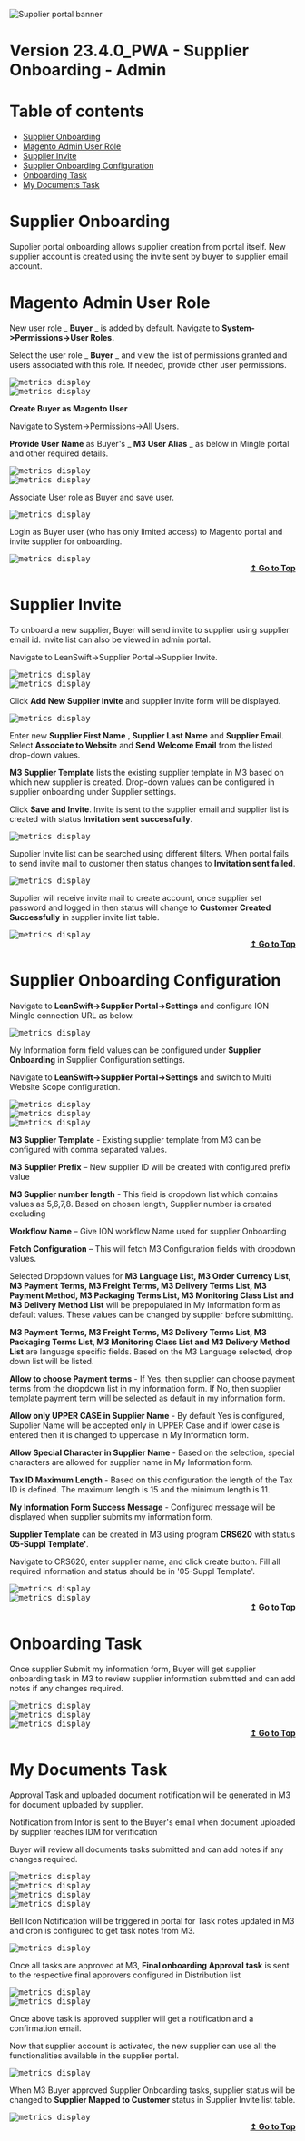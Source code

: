 ![Supplier portal banner](../../../../images/banner-supplier-portal.jpg)

# **Version 23.4.0_PWA - Supplier Onboarding - Admin**

<div id=toc></div>

# Table of contents

- [Supplier Onboarding](#supplier-onboarding)
- [Magento Admin User Role](#magento-admin-user-role)
- [Supplier Invite](#supplier-invite)
- [Supplier Onboarding Configuration](#supplier-onboarding-configuration)
- [Onboarding Task](#onboarding-task)
- [My Documents Task](#my-documents-task)


# **Supplier Onboarding**

Supplier portal onboarding allows supplier creation from portal itself. New supplier account is created using the invite sent by buyer to supplier email account.

# **Magento Admin User Role**

New user role _ **Buyer** _ is added by default. Navigate to **System-\>Permissions-\>User Roles.**

Select the user role _ **Buyer** _ and view the list of permissions granted and users associated with this role. If needed, provide other user permissions.

<kbd>
<img alt="metrics display" src="../../images/pwa/onboarding_admin/UserRole1.png"> 
</kbd>
<br/>

<kbd>
<img alt="metrics display" src="../../images/pwa/onboarding_admin/UserRole2.png"> 
</kbd>

**Create Buyer as Magento User**

Navigate to System-\>Permissions-\>All Users.

**Provide User Name** as Buyer's _ **M3 User Alias** _ as below in Mingle portal and other required details.

<kbd>
<img alt="metrics display" src="../../images/pwa/onboarding_admin/CreateBuyer1.png"> 
</kbd>
<br/>

<kbd>
<img alt="metrics display" src="../../images/pwa/onboarding_admin/CreateBuyer2.png"> 
</kbd>

Associate User role as Buyer and save user.

<kbd>
<img alt="metrics display" src="../../images/pwa/onboarding_admin/CreateBuyer3.png"> 
</kbd>


Login as Buyer user (who has only limited access) to Magento portal and invite supplier for onboarding.

<kbd>
<img alt="metrics display" src="../../images/pwa/onboarding_admin/Login.png"> 
</kbd>

<div align="right">
<b>
<a href="#toc">↥ Go to Top</a>
</b>
</div>

# **Supplier Invite**

To onboard a new supplier, Buyer will send invite to supplier using supplier email id. Invite list can also be viewed in admin portal.

Navigate to LeanSwift-\>Supplier Portal-\>Supplier Invite.

<kbd>
<img alt="metrics display" src="../../images/pwa/onboarding_admin/SupplierInvite.png"> 
</kbd>
<br/>

<kbd>
<img alt="metrics display" src="../../images/pwa/onboarding_admin/AddNewSupplier.png"> 
</kbd>

Click **Add New Supplier Invite** and supplier Invite form will be displayed.

 <kbd>
<img alt="metrics display" src="../../images/pwa/onboarding_admin/SupplierInviteForm.png"> 
</kbd>



Enter new **Supplier First Name** , **Supplier Last Name** and **Supplier Email**. Select **Associate to Website** and **Send Welcome Email** from the listed drop-down values.

**M3 Supplier Template** lists the existing supplier template in M3 based on which new supplier is created. Drop-down values can be configured in supplier onboarding under Supplier settings.

Click **Save and Invite**. Invite is sent to the supplier email and supplier list is created with status **Invitation sent successfully**.

<kbd>
<img alt="metrics display" src="../../images/pwa/onboarding_admin/InvitationSent.png"> 
</kbd>

Supplier Invite list can be searched using different filters. When portal fails to send invite mail to customer then status changes to **Invitation sent failed**.

<kbd>
<img alt="metrics display" src="../../images/pwa/onboarding_admin/SupplierFilters.png"> 
</kbd>



Supplier will receive invite mail to create account, once supplier set password and logged in then status will change to **Customer Created Successfully** in supplier invite list table.

<kbd>
<img alt="metrics display" src="../../images/pwa/onboarding_admin/CustomerCreated.png"> 
</kbd>

<div align="right">
<b>
<a href="#toc">↥ Go to Top</a>
</b>
</div>

# **Supplier Onboarding Configuration**

Navigate to **LeanSwift-\>Supplier Portal-\>Settings** and configure ION Mingle connection URL as below.

<kbd>
<img alt="metrics display" src="../../images/pwa/onboarding_admin/SupplieronboardingMingle.png"> 
</kbd>

My Information form field values can be configured under **Supplier Onboarding** in Supplier Configuration settings.

Navigate to **LeanSwift-\>Supplier Portal-\>Settings** and switch to Multi Website Scope configuration.

<kbd>
<img alt="metrics display" src="../../images/pwa/onboarding_admin/SupplierOnboarding1.png"> 
</kbd> 
<br/>

<kbd>
<img alt="metrics display" src="../../images/pwa/onboarding_admin/SupplierOnboarding2.png"> 
</kbd>
<br/>

<kbd>
<img alt="metrics display" src="../../images/pwa/onboarding_admin/SupplierOnboarding3.png"> 
</kbd>

**M3 Supplier Template** - Existing supplier template from M3 can be configured with comma separated values.

**M3 Supplier Prefix** – New supplier ID will be created with configured prefix value

**M3 Supplier number length** - This field is dropdown list which contains values as 5,6,7,8. Based on chosen length, Supplier number is created excluding

**Workflow Name** – Give ION workflow Name used for supplier Onboarding

**Fetch Configuration** – This will fetch M3 Configuration fields with dropdown values.

Selected Dropdown values for **M3 Language List, M3 Order Currency List, M3 Payment Terms, M3 Freight Terms, M3 Delivery Terms List, M3 Payment Method, M3 Packaging Terms List, M3 Monitoring Class List and M3 Delivery Method List** will be prepopulated in My Information form as default values. These values can be changed by supplier before submitting.

**M3 Payment Terms, M3 Freight Terms, M3 Delivery Terms List, M3 Packaging Terms List, M3 Monitoring Class List and M3 Delivery Method List** are language specific fields. Based on the M3 Language selected, drop down list will be listed.

**Allow to choose Payment terms** - If Yes, then supplier can choose payment terms from the dropdown list in my information form. If No, then supplier template payment term will be selected as default in my information form.

**Allow only UPPER CASE in Supplier Name** - By default Yes is configured, Supplier Name will be accepted only in UPPER Case and if lower case is entered then it is changed to uppercase in My Information form.

**Allow Special Character in Supplier Name** - Based on the selection, special characters are allowed for supplier name in My Information form.

**Tax ID Maximum Length** - Based on this configuration the length of the Tax ID is defined. The maximum length is 15 and the minimum length is 11.

**My Information Form Success Message** - Configured message will be displayed when supplier submits my information form.

**Supplier Template** can be created in M3 using program **CRS620** with status **05-Suppl Template'**.

Navigate to CRS620, enter supplier name, and click create button. Fill all required information and status should be in '05-Suppl Template'.

<kbd>
<img alt="metrics display" src="../../images/pwa/onboarding_admin/CreateSupplierTemplate.png"> 
</kbd>
<br/>

<kbd>
<img alt="metrics display" src="../../images/pwa/onboarding_admin/SupplierTemplateStatus.png"> 
</kbd>

<div align="right">
<b>
<a href="#toc">↥ Go to Top</a>
</b>
</div>

# **Onboarding Task**

Once supplier Submit my information form, Buyer will get supplier onboarding task in M3 to review supplier information submitted and can add notes if any changes required.

<kbd>
<img alt="metrics display" src="../../images/pwa/onboarding_admin/MyTaskM3.png"> 
</kbd>
<br/>

<kbd>
<img alt="metrics display" src="../../images/pwa/onboarding_admin/SupplierApproval1.png"> 
</kbd>
<br/>

<kbd>
<img alt="metrics display" src="../../images/pwa/onboarding_admin/SupplierApproval2.png"> 
</kbd>

<div align="right">
<b>
<a href="#toc">↥ Go to Top</a>
</b>
</div>

# **My Documents Task**

Approval Task and uploaded document notification will be generated in M3 for document uploaded by supplier.

Notification from Infor is sent to the Buyer's email when document uploaded by supplier reaches IDM for verification

Buyer will review all documents tasks submitted and can add notes if any changes required.

<kbd>
<img alt="metrics display" src="../../images/pwa/onboarding_admin/DocumentsVerifyTaskNotification1.png"> 
</kbd>
<br/>

<kbd>
<img alt="metrics display" src="../../images/pwa/onboarding_admin/DocumentsVerifyTaskNotification2.png"> 
</kbd>
<br/>

<kbd>
<img alt="metrics display" src="../../images/pwa/onboarding_admin/TaxUploaded1.png"> 
</kbd>
<br/>

<kbd>
<img alt="metrics display" src="../../images/pwa/onboarding_admin/TaxUploaded2.png"> 
</kbd>

Bell Icon Notification will be triggered in portal for Task notes updated in M3 and cron is configured to get task notes from M3.

<kbd>
<img alt="metrics display" src="../../images/pwa/onboarding_admin/NotesCron.png"> 
</kbd>

Once all tasks are approved at M3, **Final onboarding Approval task** is sent to the respective final approvers configured in Distribution list

<kbd>
<img alt="metrics display" src="../../images/pwa/onboarding_admin/FinalApprovalOnboarding1.png"> 
</kbd>
<br/>

<kbd>
<img alt="metrics display" src="../../images/pwa/onboarding_admin/FinalApprovalOnboarding2.png"> 
</kbd>

Once above task is approved supplier will get a notification and a confirmation email.

Now that supplier account is activated, the new supplier can use all the functionalities available in the supplier portal.

<kbd>
<img alt="metrics display" src="../../images/pwa/onboarding_admin/SupplierOnboarded.png"> 
</kbd>

 When M3 Buyer approved Supplier Onboarding tasks, supplier status will be changed to **Supplier Mapped to Customer** status in Supplier Invite list table.

<kbd>
<img alt="metrics display" src="../../images/pwa/onboarding_admin/SupplierMappedtoCustomer.png"> 
</kbd>

<div align="right">
<b>
<a href="#toc">↥ Go to Top</a>
</b>
</div>
